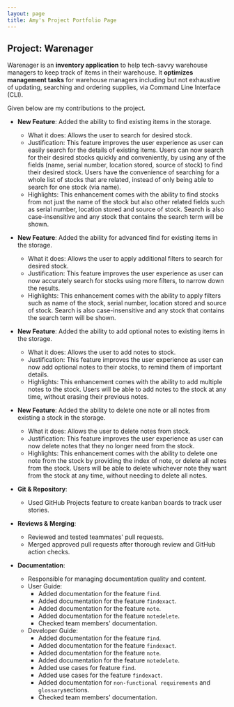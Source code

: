 ```yaml
---
layout: page
title: Amy's Project Portfolio Page
---
```


## Project: Warenager

Warenager is an **inventory application** to help tech-savvy warehouse managers to keep track of items in their warehouse.
It **optimizes management tasks** for warehouse managers including but not exhaustive of updating,
searching and ordering supplies, via Command Line Interface (CLI).

Given below are my contributions to the project.

* **New Feature**: Added the ability to find existing items in the storage.
  * What it does: Allows the user to search for desired stock.
  * Justification: This feature improves the user experience as user can easily search for the details of
  existing items. Users can now search for their desired stocks quickly and conveniently,
  by using any of the fields (name, serial number, location stored, source of stock) to find
  their desired stock. Users have the convenience of searching for a whole list of stocks that are related,
  instead of only being able to search for one stock (via name).
  * Highlights: This enhancement comes with the ability to find stocks from not just the name of the stock
  but also other related fields such as serial number, location stored and source of stock.
  Search is also case-insensitive and any stock that contains the search term will be shown.

* **New Feature**: Added the ability for advanced find for existing items in the storage.
  * What it does: Allows the user to apply additional filters to search for desired stock.
  * Justification: This feature improves the user experience as user can now accurately search
  for stocks using more filters, to narrow down the results.
  * Highlights: This enhancement comes with the ability to apply filters such as name of the stock,
  serial number, location stored and source of stock.
  Search is also case-insensitive and any stock that contains the search term will be shown.

* **New Feature**: Added the ability to add optional notes to existing items in the storage.
  * What it does: Allows the user to add notes to stock.
  * Justification: This feature improves the user experience as user can now add optional notes
  to their stocks, to remind them of important details.
  * Highlights: This enhancement comes with the ability to add multiple notes to the stock.
  Users will be able to add notes to the stock at any time, without erasing their previous notes.

* **New Feature**: Added the ability to delete one note or all notes from existing a stock in the storage.
  * What it does: Allows the user to delete notes from stock.
  * Justification: This feature improves the user experience as user can now delete notes that they
  no longer need from the stock.
  * Highlights: This enhancement comes with the ability to delete one note from the stock by providing
  the index of note, or delete all notes from the stock.
  Users will be able to delete whichever note they want from the stock at any time,
  without needing to delete all notes.

* **Git & Repository**:
  * Used GitHub Projects feature to create kanban boards to track user stories.

* **Reviews & Merging**:
  * Reviewed and tested teammates' pull requests.
  * Merged approved pull requests after thorough review and GitHub action checks.

* **Documentation**:
  * Responsible for managing documentation quality and content.
  * User Guide:
    * Added documentation for the feature `find`.
    * Added documentation for the feature `findexact`.
    * Added documentation for the feature `note`.
    * Added documentation for the feature `notedelete`.
    * Checked team members' documentation.
  * Developer Guide:
    * Added documentation for the feature `find`.
    * Added documentation for the feature `findexact`.
    * Added documentation for the feature `note`.
    * Added documentation for the feature `notedelete`.
    * Added use cases for feature `find`.
    * Added use cases for the feature `findexact`.
    * Added documentation for `non-functional requirements` and `glossary`sections.
    * Checked team members' documentation.
